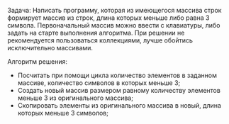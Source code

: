 Задача:
    Написать программу, которая из имеющегося массива строк формирует массив из строк, длина которых меньше либо равна 3 символа. Первоначальный массив можно ввести с клавиатуры, либо задать на старте выполнения алгоритма. При решении не рекомендуется пользоваться коллекциями, лучше обойтись исключительно массивами.

Алгоритм решения:
- Посчитать при помощи цикла количество элементов в заданном массиве, количество символов в которых меньше 3;
- Создать новый массив размером равному количеству элементов меньше 3 из оригинального массива;
- Скопировать элементы из оригинального массива в новый, длина которых меньше 3 символов;